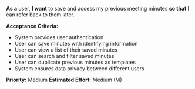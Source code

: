 **As a** user, **I want** to save and access my previous meeting minutes **so that** I can refer back to them later.

**Acceptance Criteria:**
- System provides user authentication
- User can save minutes with identifying information
- User can view a list of their saved minutes
- User can search and filter saved minutes
- User can duplicate previous minutes as templates
- System ensures data privacy between different users

**Priority:** Medium
**Estimated Effort:** Medium (M)
